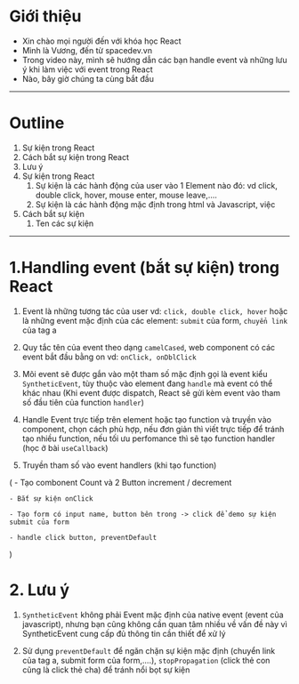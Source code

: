 # Giới thiệu
- Xin chào mọi người đến với khóa học React
- Mình là Vương, đến từ spacedev.vn
- Trong video này, mình sẽ hướng dẫn các bạn handle event và những lưu ý khi làm việc với event trong React
- Nào, bây giờ chúng ta cùng bắt đầu

----------------
# Outline

1. Sự kiện trong React
2. Cách bắt sự kiện trong React
3. Lưu ý
4. Sự kiện trong React
    1. Sự kiện là các hành động của user vào 1 Element nào đó: vd click, double click, hover, mouse enter, mouse leave,….
    2. Sự kiện là các hành động mặc định trong html và Javascript, việc
5. Cách bắt sự kiện
    1. Ten các sự kiện


----------------
# 1.Handling event (bắt sự kiện) trong React

1. Event là những tương tác của user vd: `click, double click, hover` hoặc là những event mặc định của các element: `submit` của form, `chuyển link` của tag a

2. Quy tắc tên của event theo dạng `camelCased`, web component có các event bắt đầu bằng on vd: `onClick, onDblClick`

3. Mõi event sẽ được gắn vào một tham số mặc định gọi là event kiểu `SyntheticEvent`, tùy thuộc vào element đang `handle` mà event có thể khác nhau (Khi event được dispatch, React sẽ gửi kèm event vào tham số đầu tiên của function `handler`)

4. Handle Event trực tiếp trên element hoặc tạo function và truyền vào component, chọn cách phù hợp, nếu đơn giản thì viết trực tiếp để tránh tạo nhiều function, nếu tối ưu perfomance thì sẽ tạo function handler (học ở bài `useCallback`)

5. Truyền tham số vào event handlers (khi tạo function)

(
    - Tạo combonent Count và 2 Button increment / decrement
    
    - Bắt sự kiện onClick

    - Tạo form có input name, button bên trong -> click để demo sự kiện submit của form

    - handle click button, preventDefault
)

# 2. Lưu ý
1. `SyntheticEvent` không phải Event mặc định của native event (event của javascript), nhưng bạn cũng không cần quan tâm nhiều về vấn đề này vì SyntheticEvent cung cấp đủ thông tin cần thiết để xử lý

2. Sử dụng `preventDefault` để ngăn chặn sự kiện mặc định (chuyển link của tag a, submit form của form,....), `stopPropagation` (click thẻ con cũng là click thẻ cha) để tránh nổi bọt sự kiện